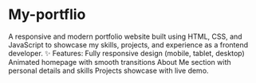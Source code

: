 # My-portflio
A responsive and modern portfolio website built using HTML, CSS, and JavaScript to showcase my skills, projects, and experience as a frontend developer.  ✨ Features:  Fully responsive design (mobile, tablet, desktop)  Animated homepage with smooth transitions  About Me section with personal details and skills  Projects showcase with live demo.
